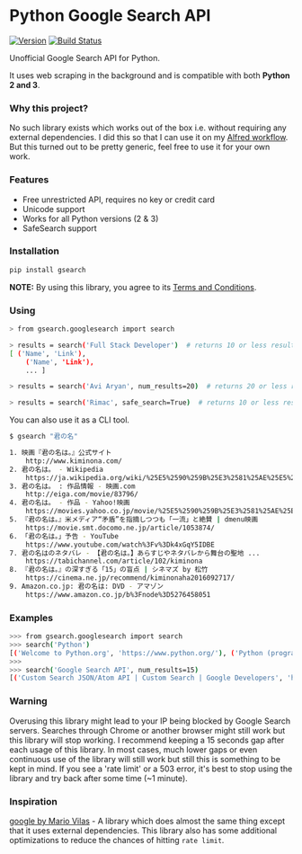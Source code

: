 # Python Google Search API

[![Version](https://img.shields.io/pypi/v/gsearch.svg)](https://pypi.python.org/pypi/gsearch)
[![Build Status](https://travis-ci.org/aviaryan/python-gsearch.svg?branch=master)](https://travis-ci.org/aviaryan/python-gsearch)

Unofficial Google Search API for Python.

It uses web scraping in the background and is compatible with both **Python 2 and 3**.


### Why this project?

No such library exists which works out of the box i.e. without requiring any external dependencies.
I did this so that I can use it on my [Alfred workflow](https://github.com/aviaryan/alfred-google-search).
But this turned out to be pretty generic, feel free to use it for your own work.


### Features

* Free unrestricted API, requires no key or credit card
* Unicode support
* Works for all Python versions (2 & 3)
* SafeSearch support


### Installation

```sh
pip install gsearch
```

**NOTE:** By using this library, you agree to its [Terms and Conditions](T_AND_C.md).


### Using

```sh
> from gsearch.googlesearch import search

> results = search('Full Stack Developer')  # returns 10 or less results with Safe Search OFF
[ ('Name', 'Link'),
	('Name', 'Link'),
	... ]

> results = search('Avi Aryan', num_results=20)  # returns 20 or less results with Safe Search OFF

> results = search('Rimac', safe_search=True)  # returns 10 or less results with Safe Search ON
```

You can also use it as a CLI tool.

```sh
$ gsearch "君の名"

1. 映画『君の名は。』公式サイト
	http://www.kiminona.com/
2. 君の名は。 - Wikipedia
	https://ja.wikipedia.org/wiki/%25E5%2590%259B%25E3%2581%25AE%25E5%2590%258D%25E3%2581%25AF%25E3%2580%2582
3. 君の名は。 : 作品情報 - 映画.com
	http://eiga.com/movie/83796/
4. 君の名は。 - 作品 - Yahoo!映画
	https://movies.yahoo.co.jp/movie/%25E5%2590%259B%25E3%2581%25AE%25E5%2590%258D%25E3%2581%25AF%25E3%2580%2582/355058/
5. 『君の名は。』米メディア“矛盾”を指摘しつつも「一流」と絶賛 | dmenu映画
	https://movie.smt.docomo.ne.jp/article/1053874/
6. 「君の名は。」予告 - YouTube
	https://www.youtube.com/watch%3Fv%3Dk4xGqY5IDBE
7. 君の名はのネタバレ - 【君の名は。】あらすじやネタバレから舞台の聖地 ...
	https://tabichannel.com/article/102/kiminona
8. 『君の名は。』の深すぎる「15」の盲点 | シネマズ by 松竹
	https://cinema.ne.jp/recommend/kiminonaha2016092717/
9. Amazon.co.jp: 君の名は: DVD - アマゾン
	https://www.amazon.co.jp/b%3Fnode%3D5276458051
```


### Examples

```sh
>>> from gsearch.googlesearch import search
>>> search('Python')
[('Welcome to Python.org', 'https://www.python.org/'), ('Python (programming language) - Wikipedia', 'https://en.wikipedia.org/wiki/Python_(programming_language)'), ('Python tutorial - TutorialsPoint', 'https://www.tutorialspoint.com/python/'), ('Learn Python (Programming Tutorial for Beginners) - Programiz', 'https://www.programiz.com/python-programming'), ('Learn Python | Codecademy', 'https://www.codecademy.com/learn/learn-python'), ('Learn Python | Codecademy', 'https://www.codecademy.com/en/courses/learn-python/lessons/python-syntax/exercises/welcome'), ('Introduction · A Byte of Python', 'https://python.swaroopch.com/'), ('Solve Introduction Questions | Python | HackerRank', 'https://www.hackerrank.com/domains/python')]
>>>
>>> search('Google Search API', num_results=15)
[('Custom Search JSON/Atom API | Custom Search | Google Developers', 'https://developers.google.com/custom-search/json-api/v1/overview'), ('Custom Search | Google Developers', 'https://developers.google.com/custom-search/'), ('Using REST to Invoke the API | Custom Search | Google Developers', 'https://developers.google.com/custom-search/json-api/v1/using_rest'), ('Custom Search Engine - Google', 'https://www.google.com/cse/'), ('What are the alternatives now that the Google web search API has ...', 'https://stackoverflow.com/questions/4082966/what-are-the-alternatives-now-that-the-google-web-search-api-has-been-deprecated'), ('Is there an API for Google search results? - Quora', 'https://www.quora.com/Is-there-an-API-for-Google-search-results'), ('Fetch Google Search Results with the Site Search API - CtrlQ.org', 'https://ctrlq.org/code/20076-google-search-api'), ('Google Custom Search API | ProgrammableWeb', 'https://www.programmableweb.com/api/google-custom-search'), ('Google Search API Alternative | Webhose.io', 'https://webhose.io/google-search-api-alternative'), ('FAROO - Free Search API', 'http://www.faroo.com/hp/api/api.html'), ("Google's Ajax Search API | Search Engine Watch", 'https://searchenginewatch.com/sew/news/2056817/googles-ajax-search-api'), ('Search | GitHub Developer Guide', 'https://developer.github.com/v3/search/'), ('Using the Google SOAP Search API - SEO Chat', 'http://www.seochat.com/c/a/google-optimization-help/using-the-google-soap-search-api/')]
```


### Warning

Overusing this library might lead to your IP being blocked by Google Search servers.
Searches through Chrome or another browser might still work but this library will stop working.
I recommend keeping a 15 seconds gap after each usage of this library.
In most cases, much lower gaps or even continuous use of the library will still work but still this is something to be kept in mind.
If you see a 'rate limit' or a 503 error, it's best to stop using the library and try back after some time (~1 minute).


### Inspiration

[google by Mario Vilas](https://breakingcode.wordpress.com/2010/06/29/google-search-python/) -
A library which does almost the same thing except that it uses external dependencies.
This library also has some additional optimizations to reduce the chances of hitting `rate limit`.

